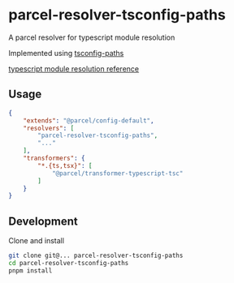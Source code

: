 # parcel-resolver-tsconfig-paths

A parcel resolver for typescript module resolution

Implemented using [tsconfig-paths](https://github.com/dividab/tsconfig-paths)

[typescript module resolution reference](https://www.typescriptlang.org/docs/handbook/module-resolution.html)

## Usage

```json
{
	"extends": "@parcel/config-default",
	"resolvers": [
		"parcel-resolver-tsconfig-paths",
		"..."
	],
	"transformers": {
		"*.{ts,tsx}": [
			"@parcel/transformer-typescript-tsc"
		]
	}
}
```

## Development

Clone and install

```sh
git clone git@... parcel-resolver-tsconfig-paths
cd parcel-resolver-tsconfig-paths
pnpm install
```
